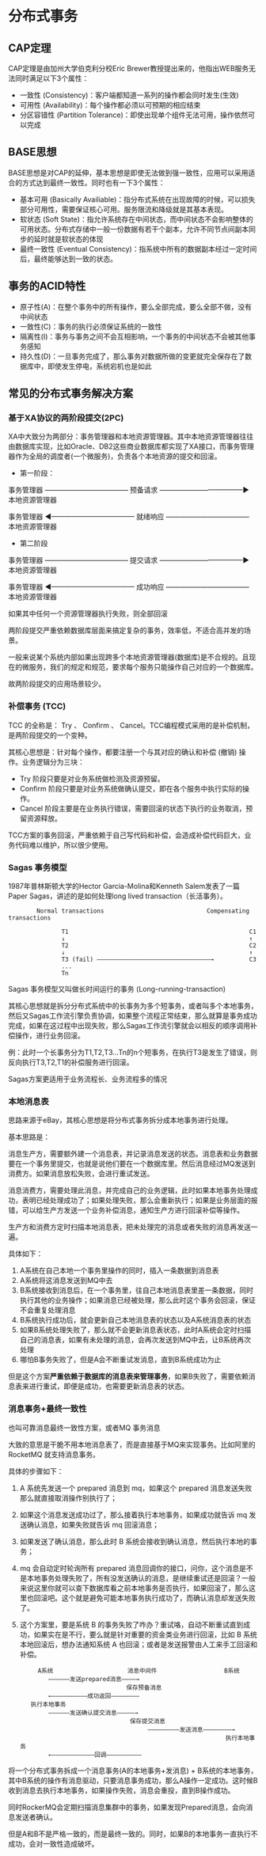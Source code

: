 # 分布式事务

## CAP定理

CAP定理是由加州大学伯克利分校Eric Brewer教授提出来的，他指出WEB服务无法同时满足以下3个属性：

* 一致性 (Consistency)：客户端都知道一系列的操作都会同时发生(生效)
* 可用性 (Availability)：每个操作都必须以可预期的相应结束
* 分区容错性 (Partition Tolerance)：即使出现单个组件无法可用，操作依然可以完成

## BASE思想

BASE思想是对CAP的延伸，基本思想是即使无法做到强一致性，应用可以采用适合的方式达到最终一致性。同时也有一下3个属性：

* 基本可用 (Basically Availiable)：指分布式系统在出现故障的时候，可以损失部分可用性，需要保证核心可用。服务限流和降级就是其基本表现。
* 软状态 (Soft State)：指允许系统存在中间状态，而中间状态不会影响整体的可用状态。分布式存储中一般一份数据有若干个副本，允许不同节点间副本同步的延时就是软状态的体现
* 最终一致性 (Eventual Consistency)：指系统中所有的数据副本经过一定时间后，最终能够达到一致的状态。


## 事务的ACID特性
            
* 原子性(A)：在整个事务中的所有操作，要么全部完成，要么全部不做，没有中间状态
* 一致性(C)：事务的执行必须保证系统的一致性
* 隔离性(I)：事务与事务之间不会互相影响，一个事务的中间状态不会被其他事务感知
* 持久性(D)：一旦事务完成了，那么事务对数据所做的变更就完全保存在了数据库中，即使发生停电，系统宕机也是如此

## 常见的分布式事务解决方案

### 基于XA协议的两阶段提交(2PC)

XA中大致分为两部分：事务管理器和本地资源管理器。其中本地资源管理器往往由数据库实现，比如Oracle、DB2这些商业数据库都实现了XA接口，而事务管理器作为全局的调度者(一个微服务)，负责各个本地资源的提交和回滚。

* 第一阶段：

事务管理器 ———————————— 预备请求 ————————————▶ 本地资源管理器

事务管理器 ◀———————————— 就绪响应 ———————————— 本地资源管理器

* 第二阶段

事务管理器 ———————————— 提交请求 ————————————▶ 本地资源管理器

事务管理器 ◀———————————— 成功响应 ———————————— 本地资源管理器

如果其中任何一个资源管理器执行失败，则全部回滚

两阶段提交严重依赖数据库层面来搞定复杂的事务，效率低，不适合高并发的场景。

一般来说某个系统内部如果出现跨多个本地资源管理器(数据库)是不合规的。且现在的微服务，我们的规定和规范，要求每个服务只能操作自己对应的一个数据库。

故两阶段提交的应用场景较少。

### 补偿事务 (TCC)

TCC 的全称是： Try 、 Confirm 、 Cancel。TCC编程模式采用的是补偿机制，是两阶段提交的一个变种。

其核心思想是：针对每个操作，都要注册一个与其对应的确认和补偿 (撤销) 操作。业务逻辑分为三块：
* Try 阶段只要是对业务系统做检测及资源预留。
* Confirm 阶段只要是对业务系统做确认提交，即在各个服务中执行实际的操作。
* Cancel 阶段主要是在业务执行错误，需要回滚的状态下执行的业务取消，预留资源释放。

TCC方案的事务回滚，严重依赖于自己写代码和补偿，会造成补偿代码巨大，业务代码难以维护，所以很少使用。

### Sagas 事务模型

1987年普林斯顿大学的Hector Garcia-Molina和Kenneth Salem发表了一篇Paper Sagas，讲述的是如何处理long lived transaction（长活事务）。

            Normal transactions                             Compensating transactions
            
                   T1                                                   C1
                   ↓                                                    ↑
                   T2                                                   C2
                   ↓                                                    ↑
                   T3 (fail) ————————————————————————————————→          C3
                   ...
                   Tn
Sagas 事务模型又叫做长时间运行的事务 (Long-running-transaction)

其核心思想就是拆分分布式系统中的长事务为多个短事务，或者叫多个本地事务，然后又Sagas工作流引擎负责协调，如果整个流程正常结束，那么就算是事务成功完成，如果在这过程中出现失败，那么Sagas工作流引擎就会以相反的顺序调用补偿操作，进行业务回滚。

例：此时一个长事务分为T1,T2,T3...Tn的n个短事务，在执行T3是发生了错误，则反向执行T3,T2,T1的补偿服务进行回滚。

Sagas方案更适用于业务流程长、业务流程多的情况

### 本地消息表

思路来源于eBay，其核心思想是将分布式事务拆分成本地事务进行处理。

基本思路是：

消息生产方，需要额外建一个消息表，并记录消息发送的状态。消息表和业务数据要在一个事务里提交，也就是说他们要在一个数据库里。然后消息经过MQ发送到消费方。如果消息放松失败，会进行重试发送。

消息消费方，需要处理此消息，并完成自己的业务逻辑，此时如果本地事务处理成功，表明已经处理成功了；如果处理失败，那么会重新执行；如果是业务层面的报错，可以给生产方发送一个业务补偿消息，通知生产方进行回滚补偿等操作。

生产方和消费方定时扫描本地消息表，把未处理完的消息或者失败的消息再发送一遍。

具体如下：
1. A系统在自己本地一个事务里操作的同时，插入一条数据到消息表
2. A系统将这消息发送到MQ中去
3. B系统接收到消息后，在一个事务里，往自己本地消息表里差一条数据，同时执行其他的业务操作；如果消息已经被处理，那么此时这个事务会回滚，保证不会重复处理消息
4. B系统执行成功后，就会更新自己本地消息表的状态以及A系统消息表的状态
5. 如果B系统处理失败了，那么就不会更新消息表状态，此时A系统会定时扫描自己的消息表，如果有未处理的消息，会再次发送到MQ中去，让B系统再次处理
6. 哪怕B事务失败了，但是A会不断重试发消息，直到B系统成功为止

但是这个方案**严重依赖于数据库的消息表来管理事务**，如果B失败了，需要依赖消息表来进行重试，即便是成功，也需要更新消息表的状态。

### 消息事务+最终一致性

也叫可靠消息最终一致性方案，或者MQ 事务消息

大致的意思是干脆不用本地消息表了，而是直接基于MQ来实现事务。比如阿里的 RocketMQ 就支持消息事务。

具体的步骤如下：
1. A 系统先发送一个 prepared 消息到 mq，如果这个 prepared 消息发送失败那么就直接取消操作别执行了；
2. 如果这个消息发送成功过了，那么接着执行本地事务，如果成功就告诉 mq 发送确认消息，如果失败就告诉 mq 回滚消息；
3. 如果发送了确认消息，那么此时 B 系统会接收到确认消息，然后执行本地的事务；
4. mq 会自动定时轮询所有 prepared 消息回调你的接口，问你，这个消息是不是本地事务处理失败了，所有没发送确认的消息，是继续重试还是回滚？一般来说这里你就可以查下数据库看之前本地事务是否执行，如果回滚了，那么这里也回滚吧。这个就是避免可能本地事务执行成功了，而确认消息却发送失败了。
5. 这个方案里，要是系统 B 的事务失败了咋办？重试咯，自动不断重试直到成功，如果实在是不行，要么就是针对重要的资金类业务进行回滚，比如 B 系统本地回滚后，想办法通知系统 A 也回滚；或者是发送报警由人工来手工回滚和补偿。

            A系统                     消息中间件                   B系统
               ——————发送prepared消息————→
                                     保存预备消息
               ←——————————成功返回————————
          执行本地事务
               ——————发送确认提交消息—————→
                                      保存提交消息
                                           —————————发送消息————————→
                                                                 执行本地事务
               ←————————————回调——————————
将一个分布式事务拆成一个消息事务(A的本地事务+发消息) + B系统的本地事务，其中B系统的操作有消息驱动，只要消息事务成功，那么A操作一定成功。这时候B收到消息去执行本地事务，如果操作失败，消息会重投，直到B操作成功。

同时RockerMQ会定期扫描消息集群中的事务，如果发现Prepared消息，会向消息发送者确认。

但是A和B不是严格一致的，而是最终一致的。同时，如果B的本地事务一直执行不成功，会对一致性造成破坏。
